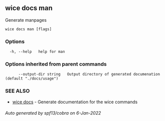 ## wice docs man

Generate manpages

```
wice docs man [flags]
```

### Options

```
  -h, --help   help for man
```

### Options inherited from parent commands

```
      --output-dir string   Output directory of generated documenation (default "./docs/usage")
```

### SEE ALSO

* [wice docs](wice_docs.md)	 - Generate documentation for the wice commands

###### Auto generated by spf13/cobra on 6-Jan-2022
